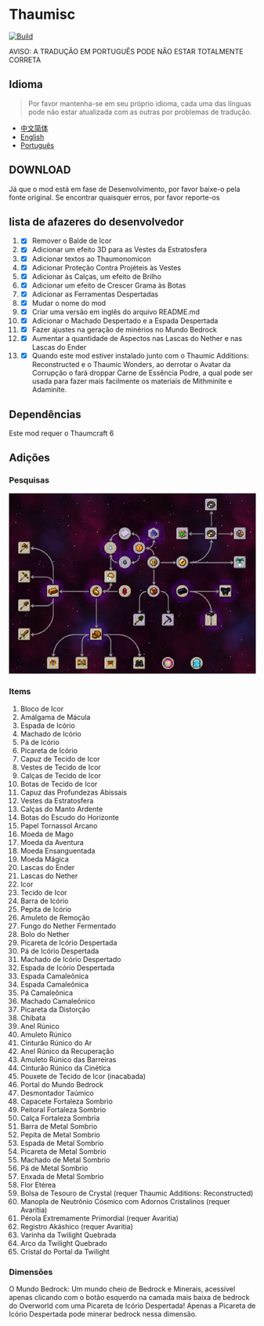 # Thaumisc

 [![Build](https://github.com/KELETU66666/keletupack/actions/workflows/main.yml/badge.svg?branch=backport)](https://github.com/KELETU66666/keletupack/actions/workflows/main.yml)

AVISO: A TRADUÇÃO EM PORTUGUÊS PODE NÂO ESTAR TOTALMENTE CORRETA

## Idioma
> Por favor mantenha-se em seu próprio idioma, cada uma das línguas pode não estar atualizada com as outras por problemas de tradução.


- [中文简体](./README.md)
- [English](./doc/en_us/README.md)
- [Português](./doc/pt_br/README.md)

## DOWNLOAD

Já que o mod está em fase de Desenvolvimento, por favor baixe-o pela fonte original. Se encontrar quaisquer erros, por favor reporte-os

## lista de afazeres do desenvolvedor

1. - [x] Remover o Balde de Icor
2. - [x] Adicionar um efeito 3D para as Vestes da Estratosfera
3. - [x] Adicionar textos ao Thaumonomicon
4. - [x] Adicionar Proteção Contra Projéteis às Vestes
5. - [x] Adicionar às Calças, um efeito de Brilho
6. - [x] Adicionar um efeito de Crescer Grama às Botas
7. - [x] Adicionar as Ferramentas Despertadas
8. - [x] Mudar o nome do mod
9. - [x] Criar uma versão em inglês do arquivo README.md
10. - [x] Adicionar o Machado Despertado e a Espada Despertada
11. - [x] Fazer ajustes na geração de minérios no Mundo Bedrock
12. - [x] Aumentar a quantidade de Aspectos nas Lascas do Nether e nas Lascas do Ender
13. - [x] Quando este mod estiver instalado junto com o Thaumic Additions: Reconstructed e o Thaumic Wonders, ao derrotar o Avatar da Corrupção o fará droppar Carne de Essência Podre, a qual pode ser usada para fazer mais facilmente os materiais de Mithminite e Adaminite.

## Dependências

Este mod requer o Thaumcraft 6

## Adições

### Pesquisas

![Research](./image/Pesquisas.png)

### Items

01. Bloco de Icor
02. Amálgama de Mácula
03. Espada de Icório
04. Machado de Icório
05. Pá de Icório
06. Picareta de Icório
07. Capuz de Tecido de Icor
08. Vestes de Tecido de Icor
09. Calças de Tecido de Icor
10. Botas de Tecido de Icor
11. Capuz das Profundezas Abissais
12. Vestes da Estratosfera
13. Calças do Manto Ardente
14. Botas do Escudo do Horizonte
15. Papel Tornassol Arcano
16. Moeda de Mago
17. Moeda da Aventura
18. Moeda Ensanguentada
19. Moeda Mágica
20. Lascas do Ender
21. Lascas do Nether
22. Icor
23. Tecido de Icor
24. Barra de Icório
25. Pepita de Icório
26. Amuleto de Remoção
27. Fungo do Nether Fermentado
28. Bolo do Nether
29. Picareta de Icório Despertada
30. Pá de Icório Despertada
31. Machado de Icório Despertado
32. Espada de Icório Despertada
33. Espada Camaleônica
34. Espada Camaleônica
35. Pá Camaleônica
36. Machado Camaleônico
37. Picareta da Distorção
38. Chibata
39. Anel Rúnico
40. Amuleto Rúnico
41. Cinturão Rúnico do Ar
42. Anel Rúnico da Recuperação
43. Amuleto Rúnico das Barreiras
44. Cinturão Rúnico da Cinética
45. Pouxete de Tecido de Icor (inacabada)
46. Portal do Mundo Bedrock
47. Desmontador Taúmico
48. Capacete Fortaleza Sombrio
49. Peitoral Fortaleza Sombrio
50. Calça Fortaleza Sombria
51. Barra de Metal Sombrio
52. Pepita de Metal Sombrio
53. Espada de Metal Sombrio
54. Picareta de Metal Sombrio
55. Machado de Metal Sombrio
56. Pá de Metal Sombrio
57. Enxada de Metal Sombrio
58. Flor Etérea
59. Bolsa de Tesouro de Crystal (requer Thaumic Additions: Reconstructed)
60. Manopla de Neutrônio Cósmico com Adornos Cristalinos (requer Avaritia)
61. Pérola Extremamente Primordial (requer Avaritia)
62. Registro Akáshico (requer Avaritia)
63. Varinha da Twilight Quebrada
64. Arco da Twilight Quebrado
65. Cristal do Portal da Twilight

### Dimensões

O Mundo Bedrock: Um mundo cheio de Bedrock e Minerais, acessível apenas clicando com o botão esquerdo na camada mais baixa de bedrock do Overworld com uma Picareta de Icório Despertada! Apenas a Picareta de Icório Despertada pode minerar bedrock nessa dimensão.
